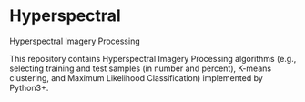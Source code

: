 # Hyperspectral
Hyperspectral Imagery Processing

This repository contains Hyperspectral Imagery Processing algorithms (e.g., selecting training and test samples (in number and percent), K-means clustering, and Maximum Likelihood Classification) implemented by Python3+.
